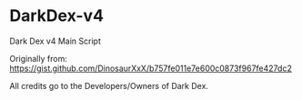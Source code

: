 # DarkDex-v4
Dark Dex v4 Main Script

Originally from: https://gist.github.com/DinosaurXxX/b757fe011e7e600c0873f967fe427dc2

All credits go to the Developers/Owners of Dark Dex.
